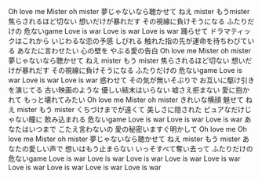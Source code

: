 Oh love me
Mister oh mister
夢じゃないなら聴かせて
ねえ mister もうmister
焦らされるほど切ない
想いだけが暴れだす
その視線に負けそうになる
ふたりだけの 危ないgame
Love is war
Love is war
Love is war
踊らせて ドラマティックはこれから
いじわるな恋の予感 しびれる
触れた指の先が運命を待ちわびている
あなたに言わせたい
心の壁を
やぶる愛の告白
Oh love me
Mister oh mister
夢じゃないなら聴かせて
ねえ mister もう mister
焦らされるほど切ない
想いだけが暴れだす
その視線に負けそうになる
ふたりだけの 危ないgame
Love is war
Love is war
Love is war
惑わせて その気が無いそぶりで
お互いに駆け引きを演じてる
古い映画のような
優しい結末はいらない
嘘さえ拒まない
愛に抱かれて
もっと壊れてみたい
Oh love me
Mister oh mister
きれいな横顔 魅せて
ねえ mister もう mister
くちづけまでが遠くて
美しさに隠された
ピュアなだけじゃない瞳に
飲み込まれる 危ないgame
Love is war
Love is war
Love is war
あなたはいつまで
こたえ言わないの
愛の秘密いますぐ明かして
Oh love me
Oh love me
Mister oh mister
夢じゃないなら聴かせて
ねえ mister もう mister
あなたの愛しい声で
想いはもう止まらない
いっそすべて奪い去って
ふたりだけの 危ないgame
Love is war
Love is war
Love is war
Love is war
Love is war
Love is war
Love is war
Love is war
Love is war
